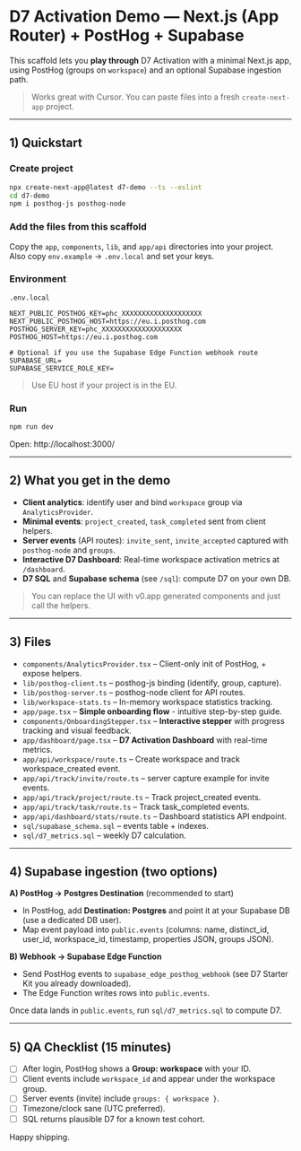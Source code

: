 # D7 Activation Demo — Next.js (App Router) + PostHog + Supabase

This scaffold lets you **play through** D7 Activation with a minimal Next.js app,
using PostHog (groups on `workspace`) and an optional Supabase ingestion path.

> Works great with Cursor. You can paste files into a fresh `create-next-app` project.

---
## 1) Quickstart

### Create project
```bash
npx create-next-app@latest d7-demo --ts --eslint
cd d7-demo
npm i posthog-js posthog-node
```

### Add the files from this scaffold
Copy the `app`, `components`, `lib`, and `app/api` directories into your project.
Also copy `env.example` → `.env.local` and set your keys.

### Environment
`.env.local`
```
NEXT_PUBLIC_POSTHOG_KEY=phc_XXXXXXXXXXXXXXXXXXXX
NEXT_PUBLIC_POSTHOG_HOST=https://eu.i.posthog.com
POSTHOG_SERVER_KEY=phc_XXXXXXXXXXXXXXXXXXXX
POSTHOG_HOST=https://eu.i.posthog.com

# Optional if you use the Supabase Edge Function webhook route
SUPABASE_URL=
SUPABASE_SERVICE_ROLE_KEY=
```
> Use EU host if your project is in the EU.

### Run
```bash
npm run dev
```
Open: http://localhost:3000/

---
## 2) What you get in the demo

- **Client analytics**: identify user and bind `workspace` group via `AnalyticsProvider`.
- **Minimal events**: `project_created`, `task_completed` sent from client helpers.
- **Server events** (API routes): `invite_sent`, `invite_accepted` captured with `posthog-node` and `groups`.
- **Interactive D7 Dashboard**: Real-time workspace activation metrics at `/dashboard`.
- **D7 SQL** and **Supabase schema** (see `/sql`): compute D7 on your own DB.

> You can replace the UI with v0.app generated components and just call the helpers.

---
## 3) Files

- `components/AnalyticsProvider.tsx` – Client-only init of PostHog, + expose helpers.
- `lib/posthog-client.ts` – posthog-js binding (identify, group, capture).
- `lib/posthog-server.ts` – posthog-node client for API routes.
- `lib/workspace-stats.ts` – In-memory workspace statistics tracking.
- `app/page.tsx` – **Simple onboarding flow** - intuitive step-by-step guide.
- `components/OnboardingStepper.tsx` – **Interactive stepper** with progress tracking and visual feedback.
- `app/dashboard/page.tsx` – **D7 Activation Dashboard** with real-time metrics.
- `app/api/workspace/route.ts` – Create workspace and track workspace_created event.
- `app/api/track/invite/route.ts` – server capture example for invite events.
- `app/api/track/project/route.ts` – Track project_created events.
- `app/api/track/task/route.ts` – Track task_completed events.
- `app/api/dashboard/stats/route.ts` – Dashboard statistics API endpoint.
- `sql/supabase_schema.sql` – events table + indexes.
- `sql/d7_metrics.sql` – weekly D7 calculation.

---
## 4) Supabase ingestion (two options)

**A) PostHog → Postgres Destination** (recommended to start)
- In PostHog, add **Destination: Postgres** and point it at your Supabase DB (use a dedicated DB user).
- Map event payload into `public.events` (columns: name, distinct_id, user_id, workspace_id, timestamp, properties JSON, groups JSON).

**B) Webhook → Supabase Edge Function**
- Send PostHog events to `supabase_edge_posthog_webhook` (see D7 Starter Kit you already downloaded).
- The Edge Function writes rows into `public.events`.

Once data lands in `public.events`, run `sql/d7_metrics.sql` to compute D7.

---
## 5) QA Checklist (15 minutes)

- [ ] After login, PostHog shows a **Group: workspace** with your ID.
- [ ] Client events include `workspace_id` and appear under the workspace group.
- [ ] Server events (invite) include `groups: { workspace }`.
- [ ] Timezone/clock sane (UTC preferred).
- [ ] SQL returns plausible D7 for a known test cohort.

Happy shipping.
